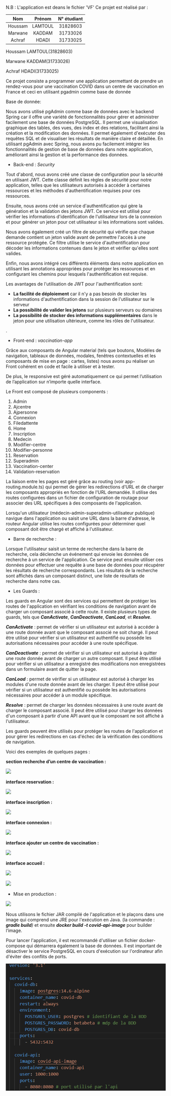 N.B : L'application est deans le fichier 'VF'
Ce projet est réalisé par :


|Nom|Prénom|N° étudiant|
| :-: | :-: | :-: |
|Houssam |LAMTOUL|31828603|
|Marwane|KADDAM|31733026|
|Achraf|HDADI|31733025|

Houssam LAMTOUL(31828603)

Marwane KADDAM(31733026) 

Achraf HDADI(31733025)

Ce projet consiste a programmer une application permettant de prendre un rendez-vous pour une vaccination COVID dans un centre de vaccination en France et ceci en utilisant pgadmin comme base de donnée


Base de donnée:

Nous avons utilisé pgAdmin comme base de données avec le backend Spring car il offre une variété de fonctionnalités pour gérer et administrer facilement une base de données PostgreSQL. Il permet une visualisation graphique des tables, des vues, des index et des relations, facilitant ainsi la création et la modification des données. Il permet également d'exécuter des requêtes SQL et de visualiser les résultats de manière claire et détaillée. En utilisant pgAdmin avec Spring, nous avons pu facilement intégrer les fonctionnalités de gestion de base de données dans notre application, améliorant ainsi la gestion et la performance des données.


- Back-end : *Security* 

Tout d'abord, nous avons créé une classe de configuration pour la sécurité en utilisant JWT. Cette classe définit les règles de sécurité pour notre application, telles que les utilisateurs autorisés à accéder à certaines ressources et les méthodes d'authentification requises pour ces ressources.

Ensuite, nous avons créé un service d'authentification qui gère la génération et la validation des jetons JWT. Ce service est utilisé pour vérifier les informations d'identification de l'utilisateur lors de la connexion et pour générer un jeton pour cet utilisateur si les informations sont valides.

Nous avons également créé un filtre de sécurité qui vérifie que chaque demande contient un jeton valide avant de permettre l'accès à une ressource protégée. Ce filtre utilise le service d'authentification pour décoder les informations contenues dans le jeton et vérifier qu'elles sont valides.

Enfin, nous avons intégré ces différents éléments dans notre application en utilisant les annotations appropriées pour protéger les ressources et en configurant les chemins pour lesquels l'authentification est requise.



Les avantages de l'utilisation de JWT pour l'authentification sont:

- **La facilité de déploiement** car il n'y a pas besoin de stocker les informations d'authentification dans la session de l'utilisateur sur le serveur
- **La possibilité de valider les jetons** sur plusieurs serveurs ou domaines
- **La possibilité de stocker des informations supplémentaires** dans le jeton pour une utilisation ultérieure, comme les rôles de l'utilisateur.

.

- Front-end : *vaccination-app*

Grâce aux composants de Angular material (tels que boutons, Modèles de navigation, tableaux de données, modales, fenêtres contextuelles et les composants de mise en page : cartes, listes) nous avons pu réaliser un Front cohérent en code et facile à utiliser et à tester.

De plus, le responsive est géré automatiquement ce qui permet l’utilisation de l’application sur n’importe quelle interface.

Le Front est composé de plusieurs components :

1) Admin
1) Ajcentre
1) Ajpersonne
1) Connexion
1) Filedattente
1) Home
1) Inscription
1) Medecin
1) Modifier-centre
1) Modifier-personne
1) Reservation
1) Superadmin
1) Vaccination-center
1) Validation-reservation

La liaison entre les pages est géré grâce au routing (voir app-routing.module.ts) qui permet de gérer les redirections d'URL et de charger les composants appropriés en fonction de l'URL demandée. Il utilise des routes configurées dans un fichier de configuration de routage pour associer des URL spécifiques à des composants de l'application. 

Lorsqu'un utilisateur (médecin-admin-superadmin-utilisateur publique) navigue dans l'application ou saisit une URL dans la barre d'adresse, le routeur Angular utilise les routes configurées pour déterminer quel composant doit être chargé et affiché à l'utilisateur.

- Barre de recherche : 

Lorsque l'utilisateur saisit un terme de recherche dans la barre de recherche, cela déclenche un événement qui envoie les données de recherche à un service de l'application. Ce service peut ensuite utiliser ces données pour effectuer une requête à une base de données pour récupérer les résultats de recherche correspondants. Les résultats de la recherche sont affichés dans un composant distinct, une liste de résultats de recherche dans notre cas.

- Les Guards :

Les guards en Angular sont des services qui permettent de protéger les routes de l'application en vérifiant les conditions de navigation avant de charger un composant associé à cette route. Il existe plusieurs types de guards, tels que ***CanActivate***, ***CanDeactivate***, ***CanLoad***, et ***Resolve***.

***CanActivate*** : permet de vérifier si un utilisateur est autorisé à accéder à une route donnée avant que le composant associé ne soit chargé. Il peut être utilisé pour vérifier si un utilisateur est authentifié ou possède les autorisations nécessaires pour accéder à une route spécifique.

***CanDeactivate*** : permet de vérifier si un utilisateur est autorisé à quitter une route donnée avant de charger un autre composant. Il peut être utilisé pour vérifier si un utilisateur a enregistré des modifications non enregistrées dans un formulaire avant de quitter la page.

***CanLoad*** : permet de vérifier si un utilisateur est autorisé à charger les modules d'une route donnée avant de les charger. Il peut être utilisé pour vérifier si un utilisateur est authentifié ou possède les autorisations nécessaires pour accéder à un module spécifique.

***Resolve*** : permet de charger les données nécessaires à une route avant de charger le composant associé. Il peut être utilisé pour charger les données d'un composant à partir d'une API avant que le composant ne soit affiché à l'utilisateur.

Les guards peuvent être utilisés pour protéger les routes de l'application et pour gérer les redirections en cas d'échec de la vérification des conditions de navigation.


Voici des exemples de quelques pages :

**section recherche d’un centre de vaccination :**

![](Aspose.Words.04208850-b9b2-4273-a65b-4591af10d56c.001.png)

**interface reservation :**

![](Aspose.Words.04208850-b9b2-4273-a65b-4591af10d56c.002.png)








**interface inscription :**

![](Aspose.Words.04208850-b9b2-4273-a65b-4591af10d56c.003.png)




**interface connexion :**

![](Aspose.Words.04208850-b9b2-4273-a65b-4591af10d56c.004.png)

**interface ajouter un centre de vaccination :**

![](Aspose.Words.04208850-b9b2-4273-a65b-4591af10d56c.005.png)

**interface accueil :**

![](Aspose.Words.04208850-b9b2-4273-a65b-4591af10d56c.006.png)
















![](Aspose.Words.04208850-b9b2-4273-a65b-4591af10d56c.007.png)


- Mise en production : 

![](Aspose.Words.04208850-b9b2-4273-a65b-4591af10d56c.008.png)

Nous utilisons le fichier JAR compilé de l'application et le plaçons dans une image qui comprend une JRE pour l'exécution en Java. (la commande : ***gradle build**)* et ensuite ***docker build -t covid-api-image*** pour builder l’image.

Pour lancer l'application, il est recommandé d'utiliser un fichier docker-compose qui démarrera également la base de données. Il est important de désactiver le service PostgreSQL en cours d'exécution sur l'ordinateur afin d'éviter des conflits de ports.

![](Aspose.Words.04208850-b9b2-4273-a65b-4591af10d56c.009.png)


